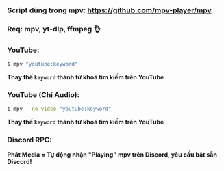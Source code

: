 ### Script dùng trong mpv: https://github.com/mpv-player/mpv

### Req: mpv, yt-dlp, ffmpeg 👌

### YouTube:

```bash
$ mpv "youtube:keyword"
```

**Thay thế `keyword` thành từ khoá tìm kiếm trên YouTube**

### YouTube (Chỉ Audio):

```bash
$ mpv --no-video "youtube:keyword"
```

**Thay thế `keyword` thành từ khoá tìm kiếm trên YouTube**

### Discord RPC:

**Phát Media = Tự động nhận "Playing" mpv trên Discord, yêu cầu bật sẵn Discord!**
